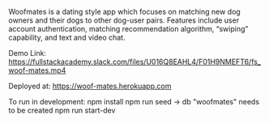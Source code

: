 Woofmates is a dating style app which focuses on matching new dog owners and their dogs to other dog-user pairs. Features include user account authentication, matching recommendation algorithm, “swiping” capability, and text and video chat.

Demo Link: https://fullstackacademy.slack.com/files/U016Q8EAHL4/F01H9NMEFT6/fs_woof-mates.mp4

Deployed at: https://woof-mates.herokuapp.com

To run in development:
npm install
npm run seed -> db "woofmates" needs to be created
npm run start-dev
